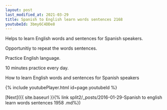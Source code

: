 ```yaml
---
layout: post
last_modified_at: 2021-03-29
title: Spanish to English learn words sentences 2168 
youtubeId: 3bmy6C4DDe8
---
```

 
 
Helps to learn English words and sentences for Spanish speakers.

Opportunitiy to repeat the words sentences. 

Practice English language. 
 
10 minutes practice every day. 
 
How to learn English words and sentences for Spanish speakers 
 
{% include youtubePlayer.html id=page.youtubeId %}
 
 
[Next]({{ site.baseurl }}{% link  split2/_posts/2016-01-29-Spanish to english learn words sentences 1958 .md%})
 
